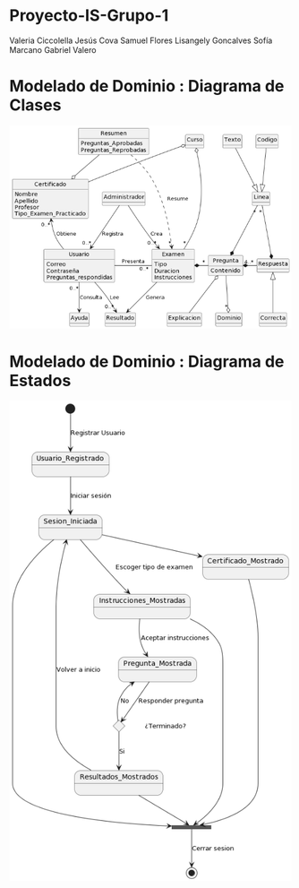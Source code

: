 # Proyecto-IS-Grupo-1
Valeria Ciccolella
Jesús Cova
Samuel Flores
Lisangely Goncalves
Sofía Marcano
Gabriel Valero
# Modelado de Dominio : Diagrama de Clases
![Alt text](out\docs\scenariosView\DomainClassDiagram\Project-ClassDiagram.png)
# Modelado de Dominio : Diagrama de Estados
![Alt text](out\docs\scenariosView\StateDiagram\Project-StateDiagram.png)
